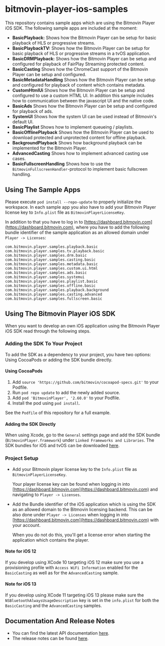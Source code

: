 # bitmovin-player-ios-samples
This repository contains sample apps which are using the Bitmovin Player iOS SDK. The following sample apps are included at the moment:

+   **BasicPlayback:** Shows how the Bitmovin Player can be setup for basic playback of HLS or progressive streams.
+   **BasicPlaybackTV:** Shows how the Bitmovin Player can be setup for basic playback of HLS or progressive streams in a tvOS application.
+   **BasicDRMPlayback:** Shows how the Bitmovin Player can be setup and configured for playback of FairPlay Streaming protected content.
+   **BasicCasting** Shows how the ChromeCast support of the Bitmovin Player can be setup and configured.
+   **BasicMetadataHandling** Shows how the Bitmovin Player can be setup and configured for playback of content which contains metadata.
+   **CustomHtmlUi** Shows how the Bitmovin Player can be setup and configured to use a custom HTML UI. In addition this sample includes how to communication between the javascript UI and the native code.
+   **BasicAds** Shows how the Bitmovin Player can be setup and configured for playback of ads.
+   **SystemUI** Shows how the system UI can be used instead of Bitmovin's default UI.
+   **BasicPlaylist** Shows how to implement queueing / playlists.
+   **BasicOfflinePlayback** Shows how the Bitmovin Player can be used to download protected and unprotected content for offline playback.
+   **BackgroundPlayback** Shows how background playback can be implemented for the Bitmovin Player.
+   **AdvancedCasting** Shows how to implement advanced casting use cases.
+   **BasicFullscreenHandling** Shows how to use the `BitmovinFullscreenHandler`-protocol to implement basic fullscreen handling.

## Using The Sample Apps
Please execute `pod install --repo-update` to properly initialize the workspace. In each sample app you also have to add your Bitmovin Player license key to `Info.plist` file as `BitmovinPlayerLicenseKey`.

In addition to that you have to log in to [https://dashboard.bitmovin.com](https://dashboard.bitmovin.com), where you have to add the following bundle identifier of the sample application as an allowed domain under `Player -> Licenses`:

    com.bitmovin.player.samples.playback.basic
    com.bitmovin.player.samples.tv.playback.basic
    com.bitmovin.player.samples.drm.basic
    com.bitmovin.player.samples.casting.basic
    com.bitmovin.player.samples.metadata.basic
    com.bitmovin.player.samples.custom.ui.html
    com.bitmovin.player.samples.ads.basic
    com.bitmovin.player.samples.systemui
    com.bitmovin.player.samples.playlist.basic
    com.bitmovin.player.samples.offline.basic
    com.bitmovin.player.samples.playback.background
    com.bitmovin.player.samples.casting.advanced
    com.bitmovin.player.samples.fullscreen.basic

## Using The Bitmovin Player iOS SDK
When you want to develop an own iOS application using the Bitmovin Player iOS SDK read through the following steps.

### Adding the SDK To Your Project
To add the SDK as a dependency to your project, you have two options: Using CocoaPods or adding the SDK bundle directly.

#### Using CocoaPods
1. Add `source 'https://github.com/bitmovin/cocoapod-specs.git'` to your Podfile.
1. Run `pod repo update` to add the newly added source.
1. Add `pod 'BitmovinPlayer', '2.60.0'` to your Podfile.
1. Install the pod using `pod install`.

See the `Podfile` of this repository for a full example.

#### Adding the SDK Directly
When using Xcode, go to the `General` settings page and add the SDK bundle (`BitmovinPlayer.framework`) under `Linked Frameworks and Libraries`. The SDK bundles for iOS and tvOS can be downloaded [here](https://cdn.bitmovin.com/player/ios_tvos/2.60.0/BitmovinPlayer.zip).

### Project Setup

+   Add your Bitmovin player license key to the `Info.plist` file as `BitmovinPlayerLicenseKey`.

    Your player license key can be found when logging in into [https://dashboard.bitmovin.com](https://dashboard.bitmovin.com) and navigating to `Player -> Licenses`.

+   Add the Bundle identifier of the iOS application which is using the SDK as an allowed domain to the Bitmovin licensing backend. This can be also done under `Player -> Licenses` when logging in into [https://dashboard.bitmovin.com](https://dashboard.bitmovin.com) with your account.

    When you do not do this, you'll get a license error when starting the application which contains the player.

#### Note for iOS 12
If you develop using XCode 10 targeting iOS 12 make sure you use a provisioning profile with `Access WiFi Information` enabled for the `BasicCasting` as well as for the `AdvancedCasting` sample.

#### Note for iOS 13
If you develop using XCode 11 targeting iOS 13 please make sure the `NSBluetoothAlwaysUsageDescription` key is set in the `info.plist` for both the `BasicCasting` and the `AdvancedCasting` samples.

## Documentation And Release Notes
-   You can find the latest API documentation [here](https://bitmovin.com/ios-sdk-documentation/).
-   The release notes can be found [here](https://bitmovin.com/release-notes-ios-sdk/).

